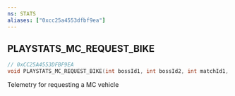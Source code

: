 ```yaml
---
ns: STATS
aliases: ["0xcc25a4553dfbf9ea"]
---
```

## PLAYSTATS_MC_REQUEST_BIKE

```c
// 0xCC25A4553DFBF9EA
void PLAYSTATS_MC_REQUEST_BIKE(int bossId1, int bossId2, int matchId1, int matchId2, int vehicleHash);
```

Telemetry for requesting a MC vehicle

